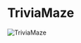 # TriviaMaze


![TriviaMaze](https://user-images.githubusercontent.com/75434510/210099073-bebf623b-ba9f-467e-bc32-638915701061.png)
